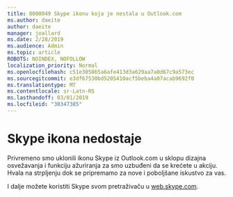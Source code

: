 ```yaml
---
title: 8000049 Skype ikonu koja je nestala u Outlook.com
ms.author: daeite
author: daeite
manager: joallard
ms.date: 2/28/2019
ms.audience: Admin
ms.topic: article
ROBOTS: NOINDEX, NOFOLLOW
localization_priority: Normal
ms.openlocfilehash: c51e305865a6afe413d3a629aa7a0d67c9a573ec
ms.sourcegitcommit: e3df67530bd5205410acf5beba4a07acab9692f0
ms.translationtype: MT
ms.contentlocale: sr-Latn-RS
ms.lasthandoff: 03/01/2019
ms.locfileid: "30347385"
---
```

# <a name="skype-icon-missing"></a>Skype ikona nedostaje

Privremeno smo uklonili ikonu Skype iz Outlook.com u sklopu dizajna osvežavanja i funkciju ažuriranja za smo uzbuđeni da se krećete u akciju. Hvala na strpljenju dok se pripremamo za nove i poboljšane iskustvo za vas.

I dalje možete koristiti Skype svom pretraživaču u [web.skype.com](https://web.skype.com).